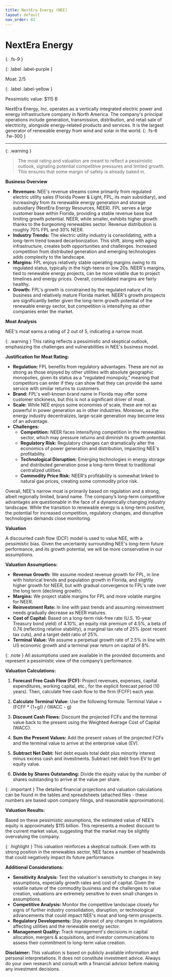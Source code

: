 ```yaml
---
title: NextEra Energy (NEE)
layout: default
nav_order: 82
---
```


# NextEra Energy
{: .fs-9 }

{: .label .label-purple }

Moat: 2/5

{: .label .label-yellow }

Pessimistic value: $115 B

NextEra Energy, Inc. operates as a vertically integrated electric power and energy infrastructure company in North America.  The company's principal operations include generation, transmission, distribution, and retail sale of electricity, alongside energy-related products and services. It is the largest generator of renewable energy from wind and solar in the world.
{: .fs-6 .fw-300 }

---

{: .warning } 
>The moat rating and valuation are meant to reflect a pessimistic outlook, signaling potential competitive pressures and limited growth. This ensures that some margin of safety is already baked in.

**Business Overview**

* **Revenues:** NEE's revenue streams come primarily from regulated electric utility sales (Florida Power & Light, FPL, its main subsidiary), and increasingly from its renewable energy generation and storage subsidiary (NextEra Energy Resources, NEER). FPL serves a large customer base within Florida, providing a stable revenue base but limiting growth potential. NEER, while smaller, exhibits higher growth thanks to the burgeoning renewables sector. Revenue distribution is roughly 70% FPL and 30% NEER. 
* **Industry Trends:** The electric utility industry is consolidating, with a long-term trend toward decarbonization. This shift, along with aging infrastructure, creates both opportunities and challenges.  Increased competition from distributed generation and emerging technologies adds complexity to the landscape.
* **Margins:** FPL enjoys relatively stable operating margins owing to its regulated status, typically in the high-teens or low 20s. NEER's margins, tied to renewable energy projects, can be more volatile due to project timelines and energy prices. Overall, consolidated margins are fairly healthy.
* **Growth:** FPL's growth is constrained by the regulated nature of its business and relatively mature Florida market. NEER's growth prospects are significantly better given the long-term growth potential of the renewable energy sector, but competition is intensifying as other companies enter the market.

**Moat Analysis**

NEE's moat earns a rating of 2 out of 5, indicating a narrow moat.

{: .warning } This rating reflects a pessimistic and skeptical outlook, emphasizing the challenges and vulnerabilities in NEE's business model.

**Justification for Moat Rating:**

* **Regulation:** FPL benefits from regulatory advantages.  These are not as strong as those enjoyed by other utilities with absolute geographic monopolies, given its status as a "regulated monopoly," meaning that competitors can enter if they can show that they can provide the same service with similar returns to customers.
* **Brand:** FPL's well-known brand name in Florida may offer some customer stickiness, but this is not a significant driver of moat.
* **Scale:** While NEE enjoys some economies of scale, these are not as powerful in power generation as in other industries. Moreover, as the energy industry decentralizes, large-scale generation may become less of an advantage.
* **Challenges:**
    * **Competition:** NEER faces intensifying competition in the renewables sector, which may pressure returns and diminish its growth potential.
    * **Regulatory Risk:** Regulatory changes can dramatically alter the economics of power generation and distribution, impacting NEE's profitability.
    * **Technological Disruption:** Emerging technologies in energy storage and distributed generation pose a long-term threat to traditional centralized utilities.
    * **Commodity Price Risk:** NEER's profitability is somewhat linked to natural gas prices, creating some commodity price risk.

Overall, NEE's narrow moat is primarily based on regulation and a strong, albeit regionally limited, brand name. The company’s long-term competitive advantages are questionable in the face of a dynamically changing industry landscape.  While the transition to renewable energy is a long-term positive, the potential for increased competition, regulatory changes, and disruptive technologies demands close monitoring.

**Valuation**

A discounted cash flow (DCF) model is used to value NEE, with a pessimistic bias. Given the uncertainty surrounding NEE's long-term future performance, and its growth potential, we will be more conservative in our assumptions.

**Valuation Assumptions:**

* **Revenue Growth:** We assume modest revenue growth for FPL, in line with historical trends and population growth in Florida, and slightly higher growth for NEER, but with gradual convergence to FPL's rate over the long term (declining growth).
* **Margins:** We project stable margins for FPL and more volatile margins for NEER. 
* **Reinvestment Rate:** In line with past trends and assuming reinvestment needs gradually decrease as NEER matures.
* **Cost of Capital:** Based on a long-term risk-free rate (U.S. 10-year Treasury bond yield) of 4.10%, an equity risk premium of 4.5%, a beta of 0.74 (reflecting relative stability), a marginal tax rate of 25% (post recent tax cuts), and a target debt ratio of 25%.
* **Terminal Value:** We assume a perpetual growth rate of 2.5% in line with US economic growth and a terminal year return on capital of 8%.

{: .note } All assumptions used are available in the provided documents and represent a pessimistic view of the company’s performance.

**Valuation Calculations:**

1. **Forecast Free Cash Flow (FCF):**  Project revenues, expenses, capital expenditures, working capital, etc., for the explicit forecast period (10 years). Then, calculate free cash flow to the firm (FCFF) each year.

2. **Calculate Terminal Value:**  Use the following formula:
Terminal Value = (FCFF * (1+g)) / (WACC - g)

3. **Discount Cash Flows:** Discount the projected FCFs and the terminal value back to the present using the Weighted Average Cost of Capital (WACC).

4. **Sum the Present Values:** Add the present values of the projected FCFs and the terminal value to arrive at the enterprise value (EV).

5. **Subtract Net Debt:** Net debt equals total debt plus minority interest minus excess cash and investments. Subtract net debt from EV to get equity value.

6. **Divide by Shares Outstanding:** Divide the equity value by the number of shares outstanding to arrive at the value per share.

{: .important } The detailed financial projections and valuation calculations can be found in the tables and spreadsheets (attached files - these numbers are based upon company filings, and reasonable approximations).

**Valuation Results:**

Based on these pessimistic assumptions, the estimated value of NEE’s equity is approximately $115 billion.  This represents a modest discount to the current market value, suggesting that the market may be slightly overvaluing the company.  

{: .highlight } This valuation reinforces a skeptical outlook. Even with its strong position in the renewables sector, NEE faces a number of headwinds that could negatively impact its future performance.

**Additional Considerations:**

* **Sensitivity Analysis:**  Test the valuation's sensitivity to changes in key assumptions, especially growth rates and cost of capital. Given the volatile nature of the commodity business and the challenges to value creation, valuations are extremely sensitive to even small changes in assumptions.
* **Competitive Analysis:** Monitor the competitive landscape closely for signs of further industry consolidation, disruption, or technological advancements that could impact NEE's moat and long-term prospects.
* **Regulatory Developments:**  Stay abreast of any changes in regulations affecting utilities and the renewable energy sector.
* **Management Quality:** Track management's decisions in capital allocation, mergers & acquisitions, and investor communications to assess their commitment to long-term value creation.


**Disclaimer:** This valuation is based on publicly available information and personal interpretations.  It does not constitute investment advice.  Always do your own research and consult with a financial advisor before making any investment decisions.
